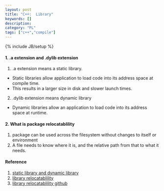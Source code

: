 ```yaml
---
layout: post
title: "C++:  Library"
keywords: []
description: 
category: "PL"
tags: ["c++","compile"]
---
```

{% include JB/setup %}

#### 1.  .a extension and .dylib extension
1. .a extension means a static library.
- Static libraries allow application to load code into its address space at compile time.
- This results in a larger size in disk and slower launch times.

2. .dylib extension means dynamic library
- Dynamic libraries allow an application to load code into its address space at runtime.

#### 2. What is package relocatablility 
1. package can be used across the filesystem without changes to itself or environment
2. A file needs to know where it is, and the relative path from that to what it needs.


#### Reference
1. [static library and dynamic library](https://stackoverflow.com/questions/40841670/what-is-the-difference-between-dylib-and-a-lib-in-ios)
2. [library relocatablility](https://indico.cern.ch/event/848215/contributions/3591953/attachments/1923018/3181752/HSFPackagingRelocation.pdf)
3. [library relocatablility github](https://github.com/drbenmorgan/Resourceful)
